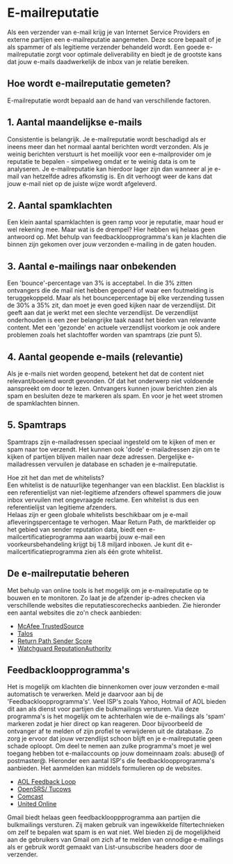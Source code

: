 # E-mailreputatie

Als een verzender van e-mail krijg je van Internet Service Providers en
externe partijen een e-mailreputatie aangemeten. Deze score bepaalt of
je als spammer of als legitieme verzender behandeld wordt. Een goede
e-mailreputatie zorgt voor optimale deliverability en biedt je de
grootste kans dat jouw e-mails daadwerkelijk de inbox van je relatie
bereiken.

## Hoe wordt e-mailreputatie gemeten?

E-mailreputatie wordt bepaald aan de hand van verschillende factoren.

## 1. Aantal maandelijkse e-mails

Consistentie is belangrijk. Je e-mailreputatie wordt beschadigd als er
ineens meer dan het normaal aantal berichten wordt verzonden. Als je
weinig berichten verstuurt is het moeilijk voor een e-mailprovider om je
reputatie te bepalen - simpelweg omdat er te weinig data is om te
analyseren. Je e-mailreputatie kan hierdoor lager zijn dan wanneer al je
e-mail van hetzelfde adres afkomstig is. En dit verhoogt weer de kans
dat jouw e-mail niet op de juiste wijze wordt afgeleverd.

## 2. Aantal spamklachten

Een klein aantal spamklachten is geen ramp voor je reputatie, maar houd
er wel rekening mee. Maar wat is de drempel? Hier hebben wij helaas geen
antwoord op. Met behulp van feedbackloopprogramma's kan je klachten die
binnen zijn gekomen over jouw verzonden e-mailing in de gaten houden.

## 3. Aantal e-mailings naar onbekenden

Een 'bounce'-percentage van 3% is acceptabel. In die 3% zitten
ontvangers die de mail niet hebben geopend of waar een foutmelding is
teruggekoppeld. Maar als het bouncepercentage bij elke verzending tussen
de 30% a 35% zit, dan moet je even goed kijken naar de verzendlijst. Dit
geeft aan dat je werkt met een slechte verzendlijst. De verzendlijst
onderhouden is een zeer belangrijke taak naast het bieden van relevante
content. Met een 'gezonde' en actuele verzendlijst voorkom je ook andere
problemen zoals het slachtoffer worden van spamtraps (zie punt 5).

## 4. Aantal geopende e-mails (relevantie)

Als je e-mails niet worden geopend, betekent het dat de content niet
relevant/boeiend wordt gevonden. Of dat het onderwerp niet voldoende
aanspreekt om door te lezen. Ontvangers kunnen jouw berichten zien als
spam en besluiten deze te markeren als spam. En voor je het weet stromen
de spamklachten binnen.

## 5. Spamtraps

Spamtraps zijn e-mailadressen speciaal ingesteld om te kijken of men er
spam naar toe verzendt. Het kunnen ook 'dode' e-mailadressen zijn om te
kijken of partijen blijven mailen naar deze adressen. Dergelijke
e-mailadressen vervuilen je database en schaden je e-mailreputatie.

Hoe zit het dan met de whitelists?\
 Een whitelist is de natuurlijke tegenhanger van een blacklist. Een
blacklist is een referentielijst van niet-legitieme afzenders oftewel
spammers die jouw inbox vervuilen met ongevraagde reclame. Een whitelist
is dus een referentielijst van legitieme afzenders.\
 Helaas zijn er geen globale whitelists beschikbaar om je e-mail
afleveringspercentage te verhogen. Maar Return Path, de marktleider op
het gebied van sender reputation data, biedt een
e-mailcertificatieprogramma aan waarbij jouw e-mail een
voorkeursbehandeling krijgt bij 1.8 miljard inboxen. Je kunt dit
e-mailcertificatieprogramma zien als één grote whitelist.

## De e-mailreputatie beheren

Met behulp van online tools is het mogelijk om je e-mailreputatie op te
bouwen en te monitoren. Zo laat je de afzender ip-adres checken via
verschillende websites die reputatiescorechecks aanbieden. Zie hieronder
een aantal websites die zo'n check aanbieden:

-   [McAfee TrustedSource](https://www.trustedsource.org "McAfee TrustedSource")
-   [Talos](http://www.talosintelligence.com "Cisco Ironport Email and Web Security")
-   [Return Path Sender Score](https://senderscore.org "Return Path Sender Score")
-   [Watchguard ReputationAuthority](http://www.reputationauthority.org "Watchguard ReputationAuthority")

## Feedbackloopprogramma's

Het is mogelijk om klachten die binnenkomen over jouw verzonden e-mail
automatisch te verwerken. Meld je daarvoor aan bij de
'Feedbackloopprogramma's'. Veel ISP's zoals Yahoo, Hotmail of AOL bieden
dit aan als dienst voor partijen die bulkmailings versturen. Via deze
programma's is het mogelijk om te achterhalen wie de e-mailings als
'spam' markeren zodat je hier direct op kan reageren. Door bijvoorbeeld
de ontvanger af te melden of zijn profiel te verwijderen uit de
database. Zo zorg je ervoor dat jouw verzendlijst schoon blijft en je
e-mailreputatie geen schade oploopt. Om deel te nemen aan zulke
programma's moet je wel toegang hebben tot e-mailaccounts op jouw
domeinnaam zoals: abuse@ of postmaster@. Hieronder een aantal ISP's die
feedbackloopprogramma's aanbieden. Het aanmelden kan middels formulieren
op de websites.

-   [AOL Feedback Loop](https://postmaster.aol.com/fbl-request "AOL Feedback Loop")
-   [OpenSRS/ Tucows](http://fbl.hostedemail.com/ "OpenSRS/ Tucows")
-   [Comcast](http://feedback.comcast.net "Comcast")
-   [United Online](http://www.unitedonline.net/postmaster/whitelisted.html "United Online")

Gmail biedt helaas geen feedbacklooppprogramma aan partijen die
bulkmailings versturen. Zij maken gebruik van ingewikkelde
filtertechnieken om zelf te bepalen wat spam is en wat niet. Wel
bieden zij de mogelijkheid aan de gebruikers van Gmail om zich af te
melden van onnodige e-mailings als er gebruik wordt gemaakt van
List-unsubscribe headers door de verzender.
